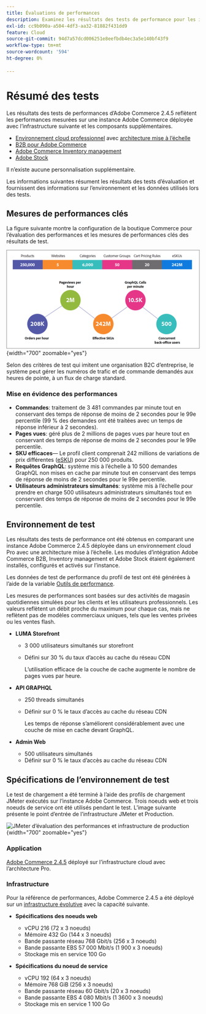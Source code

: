 ```yaml
---
title: Évaluations de performances
description: Examinez les résultats des tests de performance pour les implémentations Adobe Commerce hébergées sur l’infrastructure cloud d’Adobe.
exl-id: cc9b090a-a504-4df3-aa32-81882f431dd9
feature: Cloud
source-git-commit: 94d7a57dcd006251e8eefbdb4ec3a5e140bf43f9
workflow-type: tm+mt
source-wordcount: '594'
ht-degree: 0%

---
```


# Résumé des tests

Les résultats des tests de performances d’Adobe Commerce 2.4.5 reflètent les performances mesurées sur une instance Adobe Commerce déployée avec l’infrastructure suivante et les composants supplémentaires.
- [Environnement cloud professionnel](https://experienceleague.adobe.com/docs/commerce-cloud-service/user-guide/architecture/pro-architecture.html) avec [architecture mise à l’échelle](https://experienceleague.adobe.com/docs/commerce-cloud-service/user-guide/architecture/scaled-architecture.html)
- [B2B pour Adobe Commerce](https://experienceleague.adobe.com/docs/commerce-admin/b2b/introduction.html)
- [Adobe Commerce Inventory management](https://experienceleague.adobe.com/docs/commerce-admin/inventory/introduction.html)
- [Adobe Stock](https://experienceleague.adobe.com/docs/commerce-admin/content-design/media/adobe-stock/adobe-stock.html)

Il n’existe aucune personnalisation supplémentaire.

Les informations suivantes résument les résultats des tests d’évaluation et fournissent des informations sur l’environnement et les données utilisés lors des tests.

## Mesures de performances clés

La figure suivante montre la configuration de la boutique Commerce pour l’évaluation des performances et les mesures de performances clés des résultats de test.

![JMeter d’évaluation des performances et infrastructure de production](../../../assets/performance/images/performance-benchmark-kpis-245-cloud.png){width="700" zoomable="yes"}

Selon des critères de test qui imitent une organisation B2C d’entreprise, le système peut gérer les numéros de trafic et de commande demandés aux heures de pointe, à un flux de charge standard.

### Mise en évidence des performances

- **Commandes**: traitement de 3 481 commandes par minute tout en conservant des temps de réponse de moins de 2 secondes pour le 99e percentile (99 % des demandes ont été traitées avec un temps de réponse inférieur à 2 secondes).
- **Pages vues**: géré plus de 2 millions de pages vues par heure tout en conservant des temps de réponse de moins de 2 secondes pour le 99e percentile.
- **SKU efficaces**— Le profil client comprenait 242 millions de variations de prix différentes (<a href="https://experienceleague.adobe.com/docs/commerce-operations/implementation-playbook/best-practices/planning/product-sku-limits.html">eSKU</a>) pour 250 000 produits.
- **Requêtes GraphQL**: système mis à l’échelle à 10 500 demandes GraphQL non mises en cache par minute tout en conservant des temps de réponse de moins de 2 secondes pour le 99e percentile.
- **Utilisateurs administrateurs simultanés**: système mis à l’échelle pour prendre en charge 500 utilisateurs administrateurs simultanés tout en conservant des temps de réponse de moins de 2 secondes pour le 99e percentile.

## Environnement de test

Les résultats des tests de performance ont été obtenus en comparant une instance Adobe Commerce 2.4.5 déployée dans un environnement cloud Pro avec une architecture mise à l’échelle. Les modules d’intégration Adobe Commerce B2B, Inventory management et Adobe Stock étaient également installés, configurés et activés sur l’instance.

Les données de test de performance du profil de test ont été générées à l’aide de la variable <a href="https://experienceleague.adobe.com/docs/commerce-operations/configuration-guide/cli/generate-data.html">Outils de performance</a>.

Les mesures de performances sont basées sur des activités de magasin quotidiennes simulées pour les clients et les utilisateurs professionnels. Les valeurs reflètent un débit proche du maximum pour chaque cas, mais ne reflètent pas de modèles commerciaux uniques, tels que les ventes privées ou les ventes flash.

- **LUMA Storefront**
   - 3 000 utilisateurs simultanés sur storefront
   - Défini sur 30 % du taux d’accès au cache du réseau CDN

     L’utilisation efficace de la couche de cache augmente le nombre de pages vues par heure.

- **API GRAPHQL**
   - 250 threads simultanés
   - Définir sur 0 % le taux d’accès au cache du réseau CDN

     Les temps de réponse s’améliorent considérablement avec une couche de mise en cache devant GraphQL.

- **Admin Web**
   - 500 utilisateurs simultanés
   - Définir sur 0 % le taux d’accès au cache du réseau CDN

## Spécifications de l’environnement de test

Le test de chargement a été terminé à l’aide des profils de chargement JMeter exécutés sur l’instance Adobe Commerce. Trois noeuds web et trois noeuds de service ont été utilisés pendant le test. L’image suivante présente le point d’entrée de l’infrastructure JMeter et Production.

![JMeter d’évaluation des performances et infrastructure de production](https://git.corp.adobe.com/storage/user/43354/files/4d801e3e-96b7-4193-b94f-12571263b495){width="700" zoomable="yes"}

### Application

<a href="https://experienceleague.adobe.com/docs/commerce-operations/release/notes/adobe-commerce/2-4-5.html">Adobe Commerce 2.4.5</a> déployé sur l’infrastructure cloud avec l’architecture Pro.

### Infrastructure

Pour la référence de performances, Adobe Commerce 2.4.5 a été déployé sur un [infrastructure évolutive](https://experienceleague.adobe.com/docs/commerce-cloud-service/user-guide/architecture/scaled-architecture.html) avec la capacité suivante.

- **Spécifications des noeuds web**
   - vCPU 216 (72 x 3 noeuds)
   - Mémoire 432 Go (144 x 3 noeuds)
   - Bande passante réseau 768 Gbit/s (256 x 3 noeuds)
   - Bande passante EBS 57 000 Mbit/s (1 900 x 3 noeuds)
   - Stockage mis en service 100 Go

- **Spécifications du noeud de service**
   - vCPU 192 (64 x 3 noeuds)
   - Mémoire 768 GiB (256 x 3 noeuds)
   - Bande passante réseau 60 Gbit/s (20 x 3 noeuds)
   - Bande passante EBS 4 080 Mbit/s (1 3600 x 3 noeuds)
   - Stockage mis en service 1 100 Go
